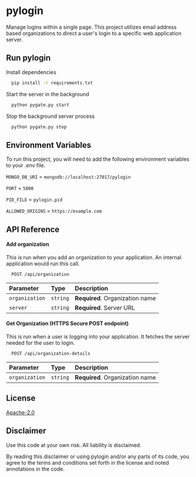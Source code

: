 
# pylogin

Manage logins within a single page. This project utilizes email address based organizations to direct a user's login to a specific web application server. 


## Run pylogin

Install dependencies

```bash
  pip install -r requirements.txt
```


Start the server in the background

```bash
  python pygate.py start
```

Stop the background server process

```bash
  python pygate.py stop
```


## Environment Variables

To run this project, you will need to add the following environment variables to your .env file.

`MONGO_DB_URI` = `mongodb://localhost:27017/pylogin`

`PORT` = `5000`

`PID_FILE` = `pylogin.pid`

`ALLOWED_ORIGINS` = `https://example.com`


## API Reference

#### Add organization
This is run when you add an organization to your application. An internal application would run this call.

```https
  POST /api/organization
```

| Parameter | Type     | Description                |
| :-------- | :------- | :------------------------- |
| `organization` | `string` | **Required**. Organization name |
| `server` | `string` | **Required**. Server URL |

#### Get Organization (HTTPS Secure POST endpoint)
This is run when a user is logging into your application. It fetches the server needed for the user to login.

```https
  POST /api/organization-details
```

| Parameter | Type     | Description                       |
| :-------- | :------- | :-------------------------------- |
| `organization`      | `string` | **Required**. Organization name |


## License

[Apache-2.0](https://www.apache.org/licenses/LICENSE-2.0)


## Disclaimer

Use this code at your own risk. All liability is disclaimed.

By reading this disclaimer or using pylogin and/or any parts of its code, you agree to the terms and conditions set forth in the license and noted annotations in the code.


